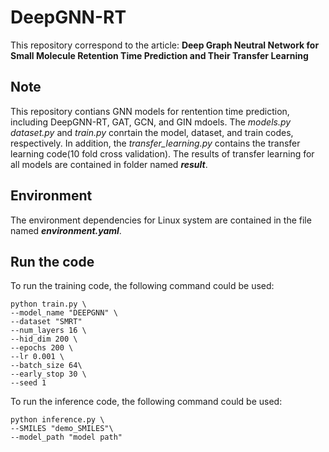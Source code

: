 # DeepGNN-RT

This repository correspond to the article: **Deep Graph Neutral Network for Small Molecule Retention Time Prediction and Their Transfer Learning**


## Note 

This repository contians GNN models for rentention time prediction, including DeepGNN-RT, GAT, GCN, and GIN mdoels. The _models.py dataset.py_ and _train.py_ conrtain the model, dataset, and train codes, respectively. 
In addition, the _transfer_learning.py_ contains the transfer learning code(10 fold cross validation). The results of transfer learning for all models are contained in folder named _**result**_.

## Environment
The environment dependencies for Linux system are contained in the file named _**environment.yaml**_.


## Run the code
To run the training code, the following command could be used:

    python train.py \
    --model_name "DEEPGNN" \
    --dataset "SMRT"
    --num_layers 16 \
    --hid_dim 200 \
    --epochs 200 \
    --lr 0.001 \
    --batch_size 64\
    --early_stop 30 \
    --seed 1 


To run the inference code, the following command could be used:

    python inference.py \
    --SMILES "demo_SMILES"\
    --model_path "model path"

